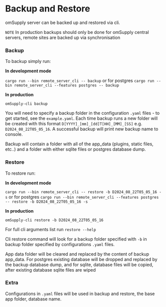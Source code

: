 # Backup and Restore

omSupply server can be backed up and restored via cli. 

`NOTE` In production backups should only be done for omSupply central servers, remote sites are backed up via synchronisation

### Backup

To backup simply run: 

**In development mode**

`cargo run --bin remote_server_cli -- backup` or for postgres `cargo run --bin remote_server_cli --features postgres -- backup`

**In production**

`omSupply-cli backup`

You will need to specify a backup folder in the configuration `.yaml` files - to get started, see the `example.yaml`. Each time backup runs a new folder will be created with this format `D[YYYY]_[mm]_[dd]T[HH]_[MM]_[SS]` e.g. `D2024_08_22T05_05_16`. A successful backup will print new backup name to console.

Backup will contain a folder with all of the app_data (plugins, static files, etc..) and a folder with either sqlite files or postgres database dump. 

### Restore

To restore run: 

**In development mode**

`cargo run --bin remote_server_cli -- restore -b D2024_08_22T05_05_16 -s` or for postgres `cargo run --bin remote_server_cli --features postgres -- restore -b D2024_08_22T05_05_16 -s`

**In production**

`omSupply-cli restore -b D2024_08_22T05_05_16`

For full cli arguments list run `restore --help`

Cli restore command will look for a backup folder specified with `-b` in backup folder specified by configurations `.yaml` files.

App data folder will be cleared and replaced by the content of backup app_data. For postgres existing database will be dropped and replaced by the backup database dump, and for sqlite, database files will be copied, after existing database sqlite files are wiped 

### Extra 

Configurations in `.yaml` files will be used in backup and restore, the base app folder, database name.
